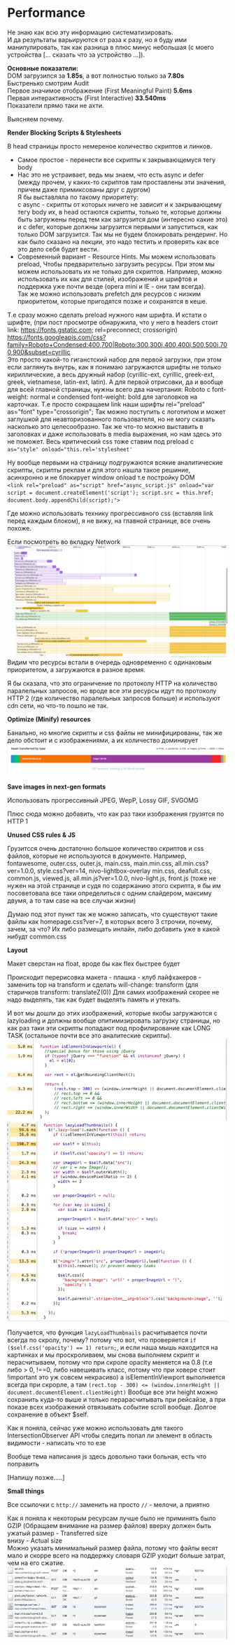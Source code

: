 # Performance

Не знаю как всю эту информацию систематизировать.  
И да результаты варьируются от раза к разу, но я буду ими манипулировать, 
так как разница в плюс минус небольшая (с моего устройства [... сказать что за устройство ...]).

**Основные показатели:**  
DOM загрузился за **1.85s**, а вот полностью только за **7.80s**  
Быстренько смотрим Audit  
Первое значимое отображение (First Meaningful Paint) **5.6ms**  
Первая интерактивность (First Interactive) **33.540ms**  
Показатели прямо таки не ахти. 

Выяcняем почему.

**Render Blocking Scripts & Stylesheets** 

В head страницы просто немереное количество скриптов и линков.
- Самое простое - перенести все скрипты к закрывающемуся тегу body 
- Нас это не устраивает, ведь мы знаем, что есть async и defer (между прочем, у каких-то скриптов там проставлены эти значения, причем даже примиксованы друг с дургом)  
Я бы выставляла по такому приоритету:  
с async - скрипты от которых ничего не зависит и к закрывающему тегу body их, в head остаются скрипты, только те, 
которые должны быть загружены перед тем как загрузится дом (интересно какие это) и 
с defer, которые должны загрузится первыми и запуститься, как только DOM загрузится. Так мы не будем блокировать рендеринг. 
Но как было сказано на лекции, это надо тестить и проверять как все это дело себя будет вести.
- Современный вариант - Resource Hints. Мы можем использовать preload, Чтобы предварительно загрузить ресурсы. 
При этом мы можем использовать их не только для скриптов. Например, можно использовать их как для стилей, изображений и шрифтов и поддержка уже почти везде (opera mini и IE  - они там всегда).  
Так же можно использовать prefetch для ресурсов с низким приоритетом, которые пригодятся позже и сохранятся в кеше.

Т.е сразу можно сделать preload нужного нам шрифта. И кстати о шрифте, 
(при пост просмотре обнаружила, что у него в headers стоит link: <https://fonts.gstatic.com>; rel=preconnect; crossorigin)   
https://fonts.googleapis.com/css?family=Roboto+Condensed:400,700|Roboto:300,300i,400,400i,500,500i,700,900&subset=cyrillic  
Это просто какой-то гиганстский набор для первой загрузки, при этом если заглянуть внутрь, как я понимаю загружаются шрифты не только кириллические, а весь дружный набор
(cyrillic-ext, cyrillic, greek-ext, greek, vietnamese, latin-ext, latin). А для первой отрисовки, да и вообще для всей главной страницы, нужны всего два начертания: 
Roboto c font-weight: normal и condensed font-weight: bold для заголовков на карточках. Т.е просто сокращаем link наши шрифты rel="preload" as="font" type="crossorigin";
Так можно поступить с логотипом и может заглушкой для неавторизованного пользователя, но не могу сказать насколько это целесообразно. 
Так же что-то можно выставить в заголовках и даже использовать в media выражения, но нам здесь это не поможет. 
Весь критический css тоже ставим под preload с ` as="style" onload="this.rel='stylesheet'`

Ну вообще первыми на страницу подгружаются всякие аналитические скрипты, 
скрипты реклам и для этого нашла такое решиние, асинхронно и не блокирует window onload т.е постройку DOM  
`<link rel="preload" as="script" href="async_script.js" onload="var script = document.createElement('script'); script.src = this.href; document.body.appendChild(script);">`

Где можно использовать технику прогрессивного css (вставляя link перед каждым блоком), я не вижу, на главной странице, все очень похоже.

Если посмотреть во вкладку Network  
![Order](./src/images/order.png)
Видим что  ресурсы встали в очередь одновременно с одинаковым приоритетом, а загружаются в разное время.

Я бы сказала, что это ограничение по протоколу HTTP на количество паралельных запросов, 
но вроде все эти ресурсы идут по протоколу HTTP 2 (где количество паралельных запросов больше) и используют cdn сети, но что-то пошло не так.

**Optimize (Minify) resources** 

Банально, но многие скрипты и css файлы не минифицированы, так же дело обстоит и с изображениями, а их количество доминирует
![Order](./src/images/optimaze.png)

**Save images in next-gen formats** 

Использовать прогрессивный JPEG, WepP, Lossy GIF, SVGOMG

Плюс сюда можно добавить, что как раз таки изображения грузятся по HTTP 1

**Unused CSS rules & JS** 

Грузитсся очень достаточно большое количество скриптов и css файлов, которые не используются в документе. 
Например, fontawesome, outer.css, outer.js, main.css, main.min.css, all.min.css?ver=1.0.0, style.css?ver=14, nivo-lightbox-overlay min.css, deafult.css,
common.js, viewed.js, all.min.js?ver=1.0.0, nivo-light.js, 
front.js (тоже не нужен на этой странице и судя по содержанию этого скрипта, я бы им посоветовала все таки определиться с одним слайдером, максиму двумя, а то там case на все случаи жизни)

Думаю под этот пункт так же можно записать, что существуют такие файлы как homepage.css?ver=7, в которых всего 3 строчки, почему, зачем, за что?
 Их либо размещать инлайн, либо добавить уже в какой нибудт common.css
 
 
**Layout**

Макет сверстан на float, вроде бы как flex быстрее будет

Происходит перерисовка макета - плашка - клуб лайфхакеров - заменить top на transform  и сделать will-change: transform (для старичков transform: translateZ(0))
Для самих изображений скорее не надо выделять, так как будет выделять память и утекать.

И вот мы дошли до этих изображений, которые якобы загружаются c lazyloading  и должны вообще опитимизировать загрузку страницы, но как раз таки эти скрипты попадают
под профилирование как LONG TASK (остальное почти все это аналитеские скрипты).
![Order](./src/images/isElementInViewPort.png)
![Order](./src/images/lazyloadTumbanail.png)

Получается, что функция `lazyLoadThumbnails` расчитывается почти всегда по скролу, почему? потому что вот, что проверяется `if ($self.css('opacity') == 1) return;`,
и если наша мышь находится на картинках и мы проскроливаем, мы снова выполняем скрипт и перасчитываем, потому что при скроле opacity меняется на 0.8 
(т.е либо > 0, !==0, либо навешивать класс, потому что при ховере стоит !important это уж совсем некрасиво)
а isElementInViewport выполняется всегда при скрорле, а там `(rect.top - 300) <= (window.innerHeight || document.documentElement.clientHeight)` 
Вообще все эти height можно сохранить куда-то выше и только перарасчитывать при рейсайзе, а при показе всех изображений отвязывать событие scroll вообще.
Долгое сохранение в объект $self.

Как я поняла, сейчас уже можно использовать для такого IntersectionObserver API чтобы следить попал ли элемент в область видимости - написать что то езе

Вообще тема написания js здесь довольно таки больная, есть что поправить 

[Напишу позже.....]

**Small things**

Все ссылочки с `http://` заменить на просто `//` - мелочи, а приятно

Как я поняла к некоторым ресурсам лучше было не приминять было GZIP (Обращаем внимание на размер файлов)
вверху должен быть ужатый размер - Transferred size  
внизу - Actual size  
Можно указать минимальный размер  файла, потому что файлы весят мало и скорре всего на поддержку словаря GZIP уходит больше затрат, 
чем на его сжатие.
![Order](./src/images/gzipBigger.png)




 
 

